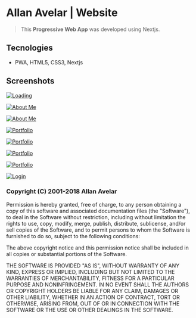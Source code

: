 # Allan Avelar | Website

> This **Progressive Web App** was developed using Nextjs.

## Tecnologies

- PWA, HTML5, CSS3, Nextjs

## Screenshots

[![Loading](https://staging-site.allanavelar.com/static/images/printscreens/allanavelar-1.jpg)](https://staging-site.allanavelar.com)

[![About Me](https://staging-site.allanavelar.com/static/images/printscreens/allanavelar-2.jpg)](https://staging-site.allanavelar.com)

[![About Me](https://staging-site.allanavelar.com/static/images/printscreens/allanavelar-3.jpg)](https://staging-site.allanavelar.com/en/about/)

[![Portfolio](https://staging-site.allanavelar.com/static/images/printscreens/allanavelar-4.jpg)](https://staging-site.allanavelar.com/en/portfolio/)

[![Portfolio](https://staging-site.allanavelar.com/static/images/printscreens/allanavelar-5.jpg)](https://staging-site.allanavelar.com/en/portfolio/)

[![Portfolio](https://staging-site.allanavelar.com/static/images/printscreens/allanavelar-6.jpg)](https://staging-site.allanavelar.com/en/portfolio/)

[![Portfolio](https://staging-site.allanavelar.com/static/images/printscreens/allanavelar-7.jpg)](https://staging-site.allanavelar.com/en/portfolio/)

[![Login](https://staging-site.allanavelar.com/static/images/printscreens/allanavelar-8.jpg)](https://staging-site.allanavelar.com/)

### Copyright (C) 2001-2018 Allan Avelar

  Permission is hereby granted, free of charge, to any person obtaining a copy of this software and associated documentation files (the "Software"), to deal in the Software without restriction, including without limitation the rights to use, copy, modify, merge, publish, distribute, sublicense, and/or sell copies of the Software, and to permit persons to whom the Software is furnished to do so, subject to the following conditions:

  The above copyright notice and this permission notice shall be included in all copies or substantial portions of the Software.

  THE SOFTWARE IS PROVIDED "AS IS", WITHOUT WARRANTY OF ANY KIND, EXPRESS OR IMPLIED, INCLUDING BUT NOT LIMITED TO THE WARRANTIES OF MERCHANTABILITY, FITNESS FOR A PARTICULAR PURPOSE AND NONINFRINGEMENT. IN NO EVENT SHALL THE AUTHORS OR COPYRIGHT HOLDERS BE LIABLE FOR ANY CLAIM, DAMAGES OR OTHER LIABILITY, WHETHER IN AN ACTION OF CONTRACT, TORT OR OTHERWISE, ARISING FROM, OUT OF OR IN CONNECTION WITH THE SOFTWARE OR THE USE OR OTHER DEALINGS IN THE SOFTWARE.
